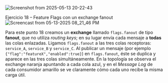 

![Screenshot from 2025-05-13 20-22-43](https://github.com/user-attachments/assets/84bce331-2505-4318-add4-03fe04407aba)


Ejercicio 18 – Feature Flags con un exchange fanout![Screencast from 05-13-2025 08_21_46 PM](https://github.com/user-attachments/assets/9f1e005c-830f-4d92-9116-b0bd121f5df4)


Para este punto 18 creamos un **exchange** llamado `flags.fanout` de tipo **fanout**, que no utiliza *routing keys*; en su lugar envía cada mensaje a **todas** las colas enlazadas. Ligamos `flags.fanout` a las tres colas receptoras: `service_A`, `service_B` y `service_C`. Al publicar un mensaje (por ejemplo `{"flag":"featureX","enabled":true}`) en `flags.fanout`, éste se duplica y aparece en las tres colas simultáneamente. En la topología se observa el exchange naranja apuntando a cada cola azul, y en el *Message Log* de cada consumidor amarillo se ve claramente cómo cada uno recibe la misma carga útil.
